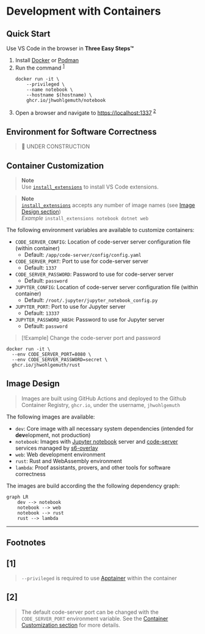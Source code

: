 Development with Containers
===========================

Quick Start
-----------

Use VS Code in the browser in **Three Easy Steps™**

1. Install [Docker](https://docs.docker.com/get-docker/) or [Podman](https://podman.io/)
2. Run the command <sup>[1](#1)</sup>
    ```shell
    docker run -it \
        --privileged \
        --name notebook \
        --hostname $(hostname) \
        ghcr.io/jhwohlgemuth/notebook
    ```
3. Open a browser and navigate to [https://localhost:1337](https://localhost:1337) <sup>[2](#2)</sup>

Environment for Software Correctness
------------------------------------
> 🚧 UNDER CONSTRUCTION

Container Customization
-----------------------
> **Note**</br>
> Use [`install_extensions`](./code-server/install_extensions.sh) to install VS Code extensions.

> **Note**</br>
> [`install_extensions`](./code-server/install_extensions.sh) accepts any number of image names (see [Image Design section](#image-design))</br>
> *Example* `install_extensions notebook dotnet web`

The following environment variables are available to customize containers:
- `CODE_SERVER_CONFIG`: Location of code-server server configuration file (within container)
  - Default: `/app/code-server/config/config.yaml`
- `CODE_SERVER_PORT`: Port to use for code-server server
  - Default: `1337`
- `CODE_SERVER_PASSWORD`: Password to use for code-server server
  - Default: `password`
- `JUPYTER_CONFIG`: Location of code-server server configuration file (within container)
  - Default: `/root/.jupyter/jupyter_notebook_config.py`
- `JUPYTER_PORT`: Port to use for Jupyter server
  - Default: `13337`
- `JUPYTER_PASSWORD_HASH`: Password to use for Jupyter server
  - Default: `password`


> [!Example]
> Change the code-server port and password
  ```shell
  docker run -it \
    --env CODE_SERVER_PORT=8080 \
    --env CODE_SERVER_PASSWORD=secret \
    ghcr.io/jhwohlgemuth/rust
  ```

Image Design
------------
> Images are built using GitHub Actions and deployed to the Github Container Registry, `ghcr.io`, under the username, `jhwohlgemuth`

The following images are available:
- `dev`: Core image with all necessary system dependencies (intended for **dev**elopment, not production)
- `notebook`: Images with [Jupyter notebook](https://github.com/jupyter/notebook) server and [code-server](https://github.com/coder/code-server) services managed by [s6-overlay](https://github.com/just-containers/s6-overlay)
- `web`: Web development environment
- `rust`: Rust and WebAssembly environment
- `lambda`: Proof assistants, provers, and other tools for software correctness

The images are build according the the following dependency graph:
```mermaid
graph LR
    dev --> notebook
    notebook --> web
    notebook --> rust
    rust --> lambda
```

-------------

**Footnotes**
-------------

[1]
---
> `--privileged` is required to use [Apptainer](https://github.com/apptainer/apptainer) within the container

[2]
---
> The default code-server port can be changed with the `CODE_SERVER_PORT` environment variable. See the [Container Customization section](#container-customization) for more details.
